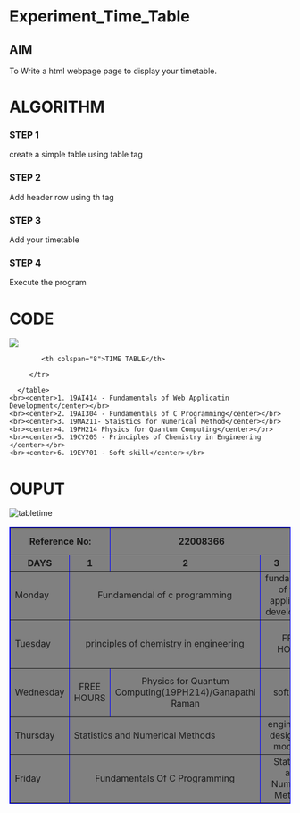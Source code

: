 # Experiment_Time_Table

## AIM
To Write a html webpage page to display your timetable.

# ALGORITHM
### STEP 1
create a simple table using table tag
### STEP 2
Add header row using th tag
### STEP 3
Add your timetable
### STEP 4
Execute the program

# CODE
<!DOCTYPE html>
<html>

   <head>
      <title>TIME TABLE</title>
   </head>

   <body>
 <img src="logo.png"></img>
      <table border = "1" cellspacing="1" bordercolor="blue" bgcolor="grey">
         <tr>
       
            <th colspan="8">TIME TABLE</th>

         </tr>
 <tr>
  <th colspan="2">Reference No:</th>
         <th colspan="2">22008366</th>
  <th colspan="2">Name: </th>
  <th colspan="2">SAFEEQ FAZIL</th>
 </tr>
         <tr>
            <th>DAYS</th>
            <th>1</th>
            <th>2</th>
            <th>3</th>
            <th>4</th>
            <th>5</th>
            <th>6</th>
            <th>7</th>
            <th>8</th> 
            <th>9</th>
         </tr>
       
 
  <tr>
             <td>Monday</td>
             <td colspan="2"><center>Fundamendal of c programming</center></td>
             <td colspan="2"><center>fundamendal of web application development</center></td>
             <td><center>Mentor meeting</center></td>
             <td colspan="2"><center>engineering design and modeling</center></td>
             <td><center>Statistics and Numerical Methods</center></td>
</tr>
<tr>
             <td>Tuesday</td>
             <td colspan="2"><center>principles of chemistry in engineering</center></td>
             <td colspan="2"><center>FREE HOURS</center></td>
             <td><center>LUNCH BREAK</center></td>
             <td colspan="2"<center>fundamendal of web application development</center></td>
</tr>
<tr>
             <td>Wednesday</td>
             <td colspan="1"><center>FREE HOURS</center></td>
             <td colspan="1"><center>Physics for Quantum Computing(19PH214)/Ganapathi Raman</center></td>
             <td colspan="2"><center>soft skills</center></td>
             <td><center>LUNCH BREAK</center></td>
             <td colspan="2"><center>fundamendal of web application development</center></td>
</tr>
  <tr>
             <td>Thursday</td>
             <td colspan="2"<center>Statistics and Numerical Methods</center></td>
             <td colspan="2"><center>engineering design and modeling</center></td>
             <td><center>LUNCH BREAK</center></td>
             <td colspan="2"><center>free hours</center></td>
             <td colspan="2"><center>Physics for Quantum Computing(19PH214)/Ganapathi Raman</center></td>
</tr>
<tr>
             <td>Friday</td>
             <td colspan="2"><center>Fundamentals Of C Programming</center></td>
             <td colspan="2"><center>Statistics and Numerical Methods</center></td>
             <td><center>LUNCH BREAK</center></td>
             <td colspan="2"><center>principles of chemistry in engineering</center></td>
</tr>

 
        
      </table>
    <br><center>1. 19AI414 - Fundamentals of Web Applicatin Development</center></br>
    <br><center>2. 19AI304 - Fundamentals of C Programming</center></br>
    <br><center>3. 19MA211- Staistics for Numerical Method</center></br>
    <br><center>4. 19PH214 Physics for Quantum Computing</center></br>
    <br><center>5. 19CY205 - Principles of Chemistry in Engineering </center></br>
    <br><center>6. 19EY701 - Soft skill</center></br>
    
      
     
   </body>
</html>

# OUPUT
![tabletime](https://user-images.githubusercontent.com/118680361/215238178-64e1112e-f285-4c0e-95b7-ac01774048bb.png)



